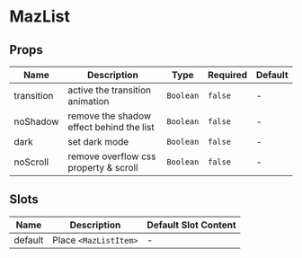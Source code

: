 # MazList

## Props

<!-- @vuese:MazList:props:start -->

| Name       | Description                              | Type      | Required | Default |
| ---------- | ---------------------------------------- | --------- | -------- | ------- |
| transition | active the transition animation          | `Boolean` | `false`  | -       |
| noShadow   | remove the shadow effect behind the list | `Boolean` | `false`  | -       |
| dark       | set dark mode                            | `Boolean` | `false`  | -       |
| noScroll   | remove overflow css property & scroll    | `Boolean` | `false`  | -       |

<!-- @vuese:MazList:props:end -->

## Slots

<!-- @vuese:MazList:slots:start -->

| Name    | Description           | Default Slot Content |
| ------- | --------------------- | -------------------- |
| default | Place `<MazListItem>` | -                    |

<!-- @vuese:MazList:slots:end -->
